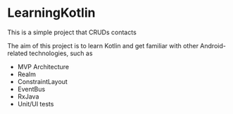 # LearningKotlin
This is a simple project that CRUDs contacts

The aim of this project is to learn Kotlin and get familiar with other Android-related technologies, such as
- MVP Architecture
- Realm
- ConstraintLayout
- EventBus
- RxJava
- Unit/UI tests

